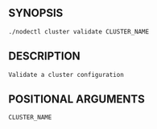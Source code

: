 ## SYNOPSIS
    ./nodectl cluster validate CLUSTER_NAME
 
## DESCRIPTION
    Validate a cluster configuration
 
## POSITIONAL ARGUMENTS
    CLUSTER_NAME
